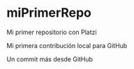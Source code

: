 # miPrimerRepo
Mi primer repositorio con Platzi

Mi primera contribución local para GitHub

Un commit más desde GitHub
